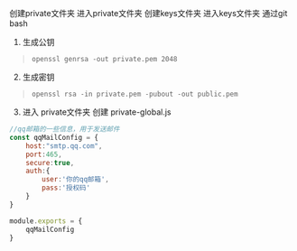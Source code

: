 创建private文件夹
进入private文件夹
创建keys文件夹
进入keys文件夹
通过git bash
1. 生成公钥
> `openssl genrsa -out private.pem 2048`
2. 生成密钥
> `openssl rsa -in private.pem -pubout -out public.pem`


3. 进入 private文件夹 创建 private-global.js
```javascript
//qq邮箱的一些信息，用于发送邮件
const qqMailConfig = {
    host:"smtp.qq.com",
    port:465,
    secure:true,
    auth:{
        user:'你的qq邮箱',
        pass:'授权码'
    }
}

module.exports = {
    qqMailConfig
}
```